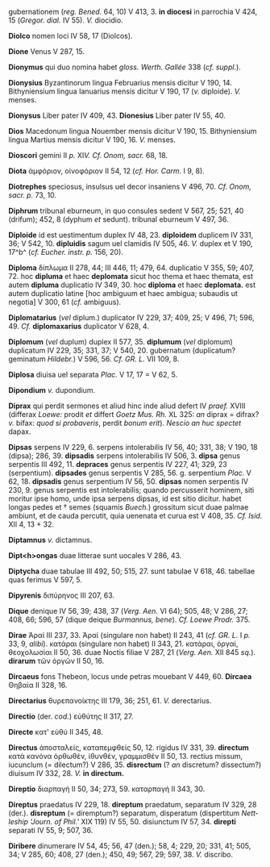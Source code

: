gubernationem (*reg. Bened.* 64, 10) V 413, 3. **in diocesi** in
parrochia V 424, 15 (*Gregor. dial.* IV 55). *V.* diocidio.

**Diolco** nomen loci IV 58, 17 (Diolcos).

**Dione** Venus V 287, 15.

**Dionymus** qui duo nomina habet *gloss. Werth. Gallée* 338 (*cf.
suppl.*).

**Dionysius** Byzantinorum lingua Februarius mensis dicitur V 190, 14.
Bithyniensium lingua Ianuarius mensis dicitur V 190, 17 (*v.* diploide).
*V.* menses.

**Dionysus** Liber pater IV 409, 43. **Dionesius** Liber pater IV 55,
40.

**Dios** Macedonum lingua Nouember mensis dicitur V 190, 15.
Bithyniensium lingua Martius mensis dicitur V 190, 16. *V.* menses.

**Dioscori** gemini II *p.* XI*V. Cf. Onom, sacr.* 68, 18.

**Diota** ἀμφόριον, οἰνοφόριον II 54, 12 (*cf. Hor. Carm.* I 9, 8).

**Diotrephes** speciosus, insulsus uel decor insaniens V 496, 70. *Cf.
Onom, sacr. p.* 73, 10.

**Diphrum** tribunal eburneum, in quo consules sedent V 567, 25; 521, 40
(drifum); 452, 8 (dyphum *et* sedunt). tribunal eburneum V 497, 36.

**Diploide** id est uestimentum duplex IV 48, 23. **diploidem** duplicem
IV 331, 36; V 542, 10. **dipluidis** sagum uel clamidis IV 505, 46. *V.*
duplex et V 190, 17^b^ (*cf. Eucher. instr. p.* 156, 20).

**Diploma** δίπλωμα II 278, 44; III 446, 11; 479, 64. duplicatio V 355,
59; 407, 72. hoc **dipluma** et haec **deplomata** sicut hoc thema et
haec themata, est autem **dipluma** duplicatio IV 349, 30. hoc
**diploma** et haec **deplomata.** est autem duplicatio latine [hoc
ambiguum et haec ambigua; subaudis ut negotia] V 300, 61 (*cf.*
ambiguus).

**Diplomatarius** (*vel* diplum.) duplicator IV 229, 37; 409, 25; V 496,
71; 596, 49. *Cf.* **diplomaxarius** duplicator V 628, 4.

**Diplomum** (*vel* duplum) duplex II 577, 35. **diplumum** (*vel*
diplomum) duplicatum IV 229, 35; 331, 37; V 540, 20. gubernatum
(duplicatum? geminatum *Hildebr.*) V 596, 56. *Cf. GR. L.* VII 109, 8.

**Diplosa** diuisa uel separata *Plac.* V 17, 17 = V 62, 5.

**Dipondium** *v.* dupondium.

**Diprax** qui perdit sermones et aliud hinc inde aliud defert IV
*praef.* XVIII (differax *Loewe:* prodit *et* differt *Goetz Mus. Rh.*
XL 325: *an* diprax = difrax? *v.* bifax: *quod si probaveris*, perdit
*bo­num erit*). *Nescio an huc spectet* dapax.

**Dipsas** serpens IV 229, 6. serpens intolerabilis IV 56, 40; 331, 38;
V 190, 18 (dipsa); 286, 39. **dipsadis** serpens intolerabilis IV 506,
3. **dipsa** genus serpentis III 492, 11. **depraces** genus serpentis
IV 227, 41; 329, 23 (serpentium). **dipsades** genus serpentis V 285,
56. g. serpentium *Plac.* V 62, 18. **dipsadis** genus serpentium IV 56,
50. **dipsas** nomen serpentis IV 230, 9. genus serpentis est
intolerabilis; quando percusserit hominem, siti moritur ipse homo, unde
ipsa serpens dipsas, id est sitio dicitur. habet longas pedes et † semes
(squamis *Buech.*) grossitum sicut duae palmae ambiunt, et de cauda
percutit, quia uenenata et curua est V 408, 35. *Cf. Isid.* XII 4, 13 +
32.

**Diptamnus** *v.* dictamnus.

**Dipt\<h\>ongas** duae litterae sunt uocales V 286, 43.

**Diptycha** duae tabulae III 492, 50; 515, 27. sunt tabulae V 618, 46.
tabellae quas ferimus V 597, 5.

**Dipyrenis** διπύρηνος III 207, 63.

**Dique** denique IV 56, 39; 438, 37 (*Verg. Aen.* VI 64); 505, 48; V
286, 27; 408, 66; 596, 57 (dique deique *Burmannus, bene*). *Cf. Loewe
Prodr.* 375.

**Dirae** Ἀραί III 237, 33. Ἀραί (singulare non habet) II 243, 41 (*cf.
GR. L.* I *p.* 33, 9, *alibi*). κατάραι (singulare non habet) II 343,
21. κατάραι, ὀργαί, θεοχολωσίαι II 50, 36. duae Noctis filiae V 287, 21
(*Verg. Aen.* XII 845 *sq.*). **dirarum** τῶν ὀργῶν II 50, 16.

**Dircaeus** fons Thebeon, locus unde petras mouebant V 449, 60.
**Dircaea** Θηβαία II 328, 16.

**Directarius** θυρεπανοίκτης III 179, 36; 251, 61. *V.* derectarius.

**Directio** (der. *cod.*) εὐθύτης II 317, 27.

**Directe** κατ' εὐθύ II 345, 48.

**Directus** ἀποσταλείς, καταπεμφθείς 50, 12. rigidus IV 331, 39.
**directum** κατὰ κανόνα ὀρθωθέν, ἰθυνθέν, γραμμισθέν II 50, 13. rectius
missum, iucunclum (= dilectum?) V 286, 35. **disrectum** (? *an*
discretum? dissectum?) diuisum IV 332, 28. *V.* **in directum.**

**Direptio** διαρπαγή II 50, 34; 273, 59. καταρπαγή II 343, 30.

**Direptus** praedatus IV 229, 18. **di­reptum** praedatum, separatum IV
329, 28 (der.). **disreptum** (= diremptum?) separatum, disperatum
(dispertitum *Nett­leship 'Journ. of Phil.'* XIX 119) IV 55, 50.
disiunctum IV 57, 34. **direpti** separati IV 55, 9; 507, 36.

**Diribere** dinumerare IV 54, 45; 56, 47 (den.); 58, 4; 229, 20; 331,
41; 505, 34; V 285, 60; 408, 27 (den.); 450, 49; 567, 29; 597, 38. *V.*
discribo.
